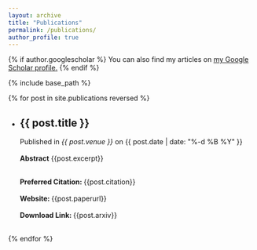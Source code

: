 ```yaml
---
layout: archive
title: "Publications"
permalink: /publications/
author_profile: true
---
```


<style type="text/css">
     #circle {
      width: 10px;
      height: 10px;
      -webkit-border-radius: 2.5px;
      -moz-border-radius: 2.5px;
      border-radius: 2.5px;
      background: black;
    }

    marg {
   
    margin: 20px;
   
    }
</style>

{% if author.googlescholar %}
  You can also find my articles on <u><a href="{{author.googlescholar}}">my Google Scholar profile</a>.</u>
{% endif %}

{% include base_path %}




{% for post in site.publications reversed %}
  <ul>
  <li><h2>{{ post.title }}</h2>
  
  Published in <i>{{ post.venue }}</i> on {{ post.date | date: "%-d %B %Y" }} <br><br>
  <b>Abstract</b> {{post.excerpt}}<br><br>

  <b>Preferred Citation: </b>{{post.citation}}<br><br>
  <b>Website: </b>{{post.paperurl}}<br><br>
  <b>Download Link: </b>{{post.arxiv}}<br><br>

 </li>
 </ul>

  

{% endfor %}
